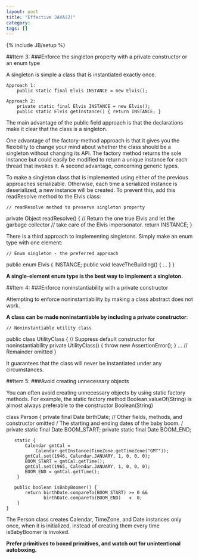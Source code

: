 ```yaml
---
layout: post
title: "Effective JAVA(2)"
category: 
tags: []
---
```

{% include JB/setup %}

##Item 3:
###Enforce the singleton property with a private constructor or an enum type

A singleton is simple a class that is instantiated exactly once.

	Approach 1:
		public static final Elvis INSTANCE = new Elvis();

	Approach 2:
		private static final Elvis INSTANCE = new Elvis();
		public static Elvis getInstance() { return INSTANCE; }

The main advantage of the public field approach is that the declarations make it clear that the class is a singleton.

One advantage of the factory-method approach is that it gives you the flexibility to change your mind about whether the class should be a singleton without changing its API. The factory method returns the sole instance but could easily be modified to return a unique instance for each thread that invokes it. A second advantage, concerning generic types.

To make a singleton class that is implemented using either of the previous approaches serializable. Otherwise, each time a serialized instance is deserialized, a new instance will be created. To prevent this, add this readResolve method to the Elvis class:

	// readResolve method to preserve singleton property
   private Object readResolve() {
        // Return the one true Elvis and let the garbage collector
        // take care of the Elvis impersonator.
       return INSTANCE;
   }

There is a third approach to implementing singletons. Simply make an enum type with one element:

    // Enum singleton - the preferred approach
   public enum Elvis {
       INSTANCE;
       public void leaveTheBuilding() { ... }
   }
   
**A single-element enum type is the best way to implement a singleton.**

##Item 4:
###Enforce noninstantiability with a private constructor

Attempting to enforce noninstantiability by making a class abstract does not work.

**A class can be made noninstantiable by including a private constructor**:
	
	// Noninstantiable utility class
   public class UtilityClass 
   {
       // Suppress default constructor for noninstantiability
       private UtilityClass() 
       {
           throw new AssertionError();
		}
       ...  // Remainder omitted
   }

It guarantees that the class will never be instantiated under any circumstances.


##Item 5:
###Avoid creating unnecessary objects

You can often avoid creating unnecessary objects by using static factory methods. For example, the static factory method Boolean.valueOf(String) is almost always preferable to the constructor Boolean(String)

class Person {
       private final Date birthDate;
       // Other fields, methods, and constructor omitted
       /
         The starting and ending dates of the baby boom.
        /
       private static final Date BOOM_START;
       private static final Date BOOM_END;

       static {
           Calendar gmtCal =
               Calendar.getInstance(TimeZone.getTimeZone("GMT"));
           gmtCal.set(1946, Calendar.JANUARY, 1, 0, 0, 0);
           BOOM_START = gmtCal.getTime();
           gmtCal.set(1965, Calendar.JANUARY, 1, 0, 0, 0);
           BOOM_END = gmtCal.getTime();
		}

       public boolean isBabyBoomer() {
           return birthDate.compareTo(BOOM_START) >= 0 &&
                  birthDate.compareTo(BOOM_END)   <  0;
		} 
	}

The Person class creates Calendar, TimeZone, and Date instances only once, when it is initialized, instead of creating them every time isBabyBoomer is invoked.

**Prefer primitives to boxed primitives, and watch out for unintentional autoboxing.**


